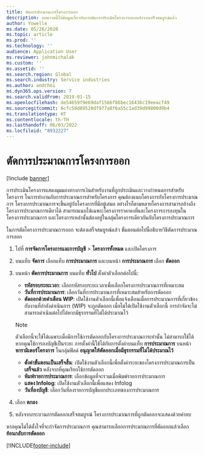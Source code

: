 ```yaml
---
title: ตัดการประมาณการโครงการออก
description: บทความนี้ให้ข้อมูลเกี่ยวกับการตัดการประเมินโครงการออกหลังจากเสร็จสมบูรณ์แล้ว
author: Yowelle
ms.date: 05/26/2020
ms.topic: article
ms.prod: ''
ms.technology: ''
audience: Application User
ms.reviewer: johnmichalak
ms.custom: ''
ms.assetid: ''
ms.search.region: Global
ms.search.industry: Service industries
ms.author: andchoi
ms.dyn365.ops.version: 7
ms.search.validFrom: 2019-01-15
ms.openlocfilehash: de54659f9e69daf1566f86bec16436c19eeacf49
ms.sourcegitcommit: 6cfc50d89528df977a8f6a55c1ad39d99800d9b4
ms.translationtype: HT
ms.contentlocale: th-TH
ms.lasthandoff: 06/03/2022
ms.locfileid: "8932227"
---
```

# <a name="eliminate-a-project-estimate"></a>ตัดการประมาณการโครงการออก

[!include [banner](../includes/banner.md)]

การประเมินโครงการแสดงมุมมองทางการเงินสำหรับงานที่ถูกประเมินและวางกำหนดการสำหรับโครงการ ในการทำงานกับการประมาณการสำหรับโครงการ คุณต้องแนบโครงการกับโครงการประมาณการ โครงการประมาณการจะขึ้นอยู่กับโครงการที่มีอยู่เสมอ อย่างไรก็ตามหลายโครงการสามารถอ้างถึงโครงการประมาณการเดียวได้ สามารถแนบได้เฉพาะโครงการราคาคงที่และโครงการการลงทุนในโครงการประมาณการ และโครงการเหล่านั้นต้องอยู่ในกลุ่มโครงการเดียวกันกับโครงการประมาณการ

ในการตัดโครงการประมาณการออก จะต้องเสร็จสมบูรณ์แล้ว ขั้นตอนต่อไปนี้อธิบายวิธีตัดการประมาณการออก

1. ไปที่ **การจัดการโครงการและการบัญชี** > **โครงการทั้งหมด** และเปิดโครงการ 
2. บนแท็บ **จัดการ** เลือกแท็บ **การประมาณการ** และบนหน้า **การประมาณการ** เลือก **ตัดออก**
3. บนหน้า **ตัดการประมาณการ** บนแท็บ **ทั่วไป** ตั้งค่าตัวเลือกต่อไปนี้:

   - **รหัสรอบระยะเวลา**: เลือกรหัสรอบระยะเวลาเพื่อเลือกโครงการประมาณการที่เหมาะสม 
   - **วันที่การประมาณการ**: เลือกวันที่การประมาณการที่เหมาะสมสำหรับการตัดออก
   - **ตัดออกด้วยคำเตือน WIP**: เปิดใช้งานตัวเลือกนี้เพื่อแจ้งเตือนเมื่อการประมาณการที่เกี่ยวข้องกับงานที่กำลังดำเนินการ (WIP) จะถูกตัดออก เมื่อไม่ได้เปิดใช้งานตัวเลือกนี้ การกำจัดจะไม่สามารถดำเนินต่อไปได้หากมีธุรกรรมที่ไม่ได้ประมาณไว้ 
   > [!NOTE]
   > ตัวเลือกนี้จะใช้ได้เฉพาะเมื่อมีการใช้การตัดออกกับโครงการประมาณการเท่านั้น ไม่สามารถใช้ได้หากคุณใช้การลงบัญชีเป็นระยะ การตั้งค่านี้ใช้ได้กับการตั้งค่าบนแท็บ **การประมาณการ** บนหน้า **พารามิเตอร์โครงการ** ในกลุ่มฟิลด์ **อนุญาตให้ตัดออกเมื่อมีธุรกรรมที่ไม่ได้ประมาณไว้**
   - **ตั้งค่าขั้นตอนเป็นเสร็จสิ้น**: เปิดใช้งานตัวเลือกนี้เพื่อตั้งค่าระยะของโครงการประมาณการเป็น **เสร็จแล้ว** หลังจากที่คุณเรียกใช้การตัดออก
   - **พิมพ์รายการประมาณการ**: เลือกข้อมูลที่จะรวมเมื่อพิมพ์รายการประมาณการ
   - **แสดง Infolog**: เปิดใช้งานตัวเลือกนี้เพื่อแสดง Infolog
   - **วันที่ลงบัญชี**: เลือกวันที่ลงรายการบัญชีแยกประเภทของการประมาณการ

4.  เลือก **ตกลง**
5. หลังจากกระบวนการตัดออกเสร็จสมบูรณ์ โครงการประมาณการที่ถูกตัดออกจะแสดงด้วยค่าลบ 

หากคุณไม่ได้ตั้งใจที่จะกำจัดการประมาณการ คุณสามารถเลือกการประมาณการที่ตัดออกแล้วเลือก **ย้อนกลับการตัดออก**   


[!INCLUDE[footer-include](../includes/footer-banner.md)]